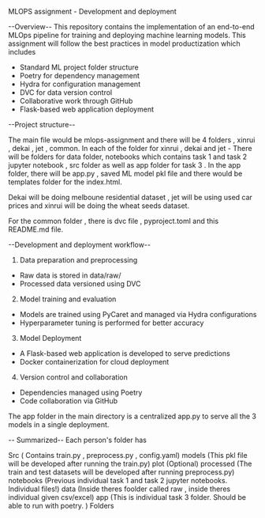 MLOPS assignment - Development and deployment

--Overview--
This repository contains the implementation of an end-to-end MLOps pipeline for training and deploying machine learning models. This assignment will follow the best practices in model productization which includes 
- Standard ML project folder structure
- Poetry for dependency management
- Hydra for configuration management
- DVC for data version control
- Collaborative work through GitHub
- Flask-based web application deployment

--Project structure--

The main file would be mlops-assignment and there will be 4 folders , xinrui , dekai , jet , common.
In each of the folder for xinrui , dekai and jet - There will be folders for data folder, notebooks which contains task 1 and task 2 jupyter notebook , src folder as well as app folder for task 3 . In the app folder, there will be app.py , saved ML model pkl file and there would be templates folder for the index.html.

Dekai will be doing melboune residential dataset , jet will be using used car prices and xinrui will be doing the wheat seeds dataset.

For the common folder , there is dvc file , pyproject.toml and this README.md file.

--Development and deployment workflow--
1. Data preparation and preprocessing
- Raw data is stored in data/raw/
- Processed data versioned using DVC

2. Model training and evaluation
- Models are trained using PyCaret and managed via Hydra configurations
- Hyperparameter tuning is performed for better accuracy

3. Model Deployment
- A Flask-based web application is developed to serve predictions
- Docker containerization for cloud deployment

4. Version control and collaboration
- Dependencies managed using Poetry
- Code collaboration via GitHub

The app folder in the main directory is a centralized app.py to serve all the 3 models in a single deployment.

-- Summarized-- Each person's folder has

Src ( Contains train.py , preprocess.py , config.yaml)
models (This pkl file will be developed after running the train.py)
plot (Optional)
processed (The train and test datasets will be developed after running preprocess.py)
notebooks (Previous individual task 1 and task 2 jupyter notebooks. Individual files!)
data (Inside theres foolder called raw , inside theres individual given csv/excel)
app (This is individual task 3 folder. Should be able to run with poetry. ) Folders
